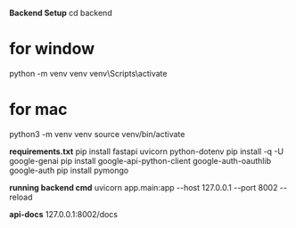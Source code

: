**Backend Setup**
cd backend
# for window
python -m venv venv
venv\Scripts\activate
# for mac
python3 -m venv venv
source venv/bin/activate


**requirements.txt**
pip install fastapi uvicorn python-dotenv
pip install -q -U google-genai
pip install google-api-python-client google-auth-oauthlib google-auth
pip install pymongo


**running backend cmd**
uvicorn app.main:app --host 127.0.0.1 --port 8002 --reload

**api-docs**
127.0.0.1:8002/docs